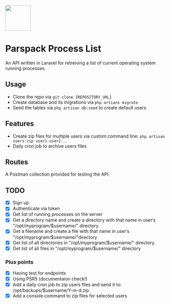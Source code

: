 <span><img src="https://parspack.com/wp-content/themes/parspack/template/images/logo.svg" width="80" /></span>
# Parspack Process List
An API written in Laravel for retreiving a list of current operating system running processes.

## Usage
* Clone the repo via `git clone {REPOSITORY_URL}`
* Create database and its migrations via `php artians migrate`
* Seed the tables via `php artisan db:seed` to create default users

## Features
- Create zip files for multiple users via custom command line: `php artisan users:zip user1 user2...`
- Daily cron job to archive users files

## Routes
A Postman collection provided for testing the API.

## TODO
- [X] Sign up
- [X] Authenticate via token
- [X] Get list of running processes on the server
- [X] Get a directory name and create a directory with that name in user’s "/opt/myprogram/$username/" directory
- [X] Get a filename and create a file with that name in user’s "/opt/myprogram/$username/"directory
- [X] Get list of all directories in "/opt/myprogram/$username/" directory
- [X] Get list of all files in "/opt/myprogram/$username/" directory

### Plus points

- [X] Having test for endpoints
- [X] Using PSR5 (documentaion check!)
- [X] Add a daily cron job to zip users files and send it to: /opt/backups/$username/Y-m-d.zip
- [X] Add a console command to zip files for selected users

